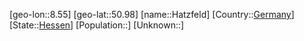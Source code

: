 ﻿---
location: [50.98,8.55]
type: City
tags:
- geo/City


SpocWebEntityId: 30806
isDeleted: false
confidential: public

---
[geo-lon::8.55]
[geo-lat::50.98]
[name::Hatzfeld]
[Country::[Germany](geo/Continent/Europe/Germany.md)]
[State::[Hessen](geo/Continent/Europe/Germany/Hessen.md)]
[Population::]
[Unknown::]

